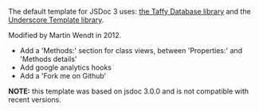 The default template for JSDoc 3 uses: [the Taffy Database library](http://taffydb.com/) and the [Underscore Template library](http://documentcloud.github.com/underscore/#template).

Modified by Martin Wendt in 2012.

* Add a 'Methods:' section for class views, between 'Properties:' and 'Methods details'
* Add google analytics hooks
* Add a 'Fork me on Github'

**NOTE:** this template was based on jsdoc 3.0.0 and is not compatible with recent versions.
